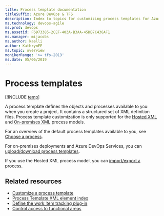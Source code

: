 ```yaml
---
title: Process template documentation
titleSuffix: Azure DevOps & TFS   
description: Index to topics for customizing process templates for Azure DevOps & Team Foundation Server 
ms.technology: devops-agile
ms.prod: devops
ms.assetid: F6973385-2CEF-403A-B3AA-45DB7C436AF1
ms.manager: mijacobs
ms.author: kaelli
author: KathrynEE
ms.topic: overview
monikerRange: '>= tfs-2013'
ms.date: 05/06/2019
---
```


# Process templates  

[!INCLUDE [temp](../../_shared/version-vsts-tfs-all-versions.md)]

A process template defines the objects and processes available to you when you create a project. It contains a structured set of XML definition files. Process template customization is only supported for the [Hosted XML](../../organizations/settings/work/hosted-xml-process-model.md) and [On-premises XML](../on-premises-xml-process-model.md) process models.  

For an overview of the default process templates available to you, see [Choose a process](/azure/devops/boards/work-items/guidance/choose-process?toc=/azure/devops/reference/toc.json&bc=/azure/devops/reference//breadcrumb/toc.json).

For on-premises deployments and Azure DevOps Services, you can [upload/download process templates](../../boards/work-items/guidance/manage-process-templates.md?toc=/azure/devops/reference/toc.json&bc=/azure/devops/reference/breadcrumb/toc.json). 

If you use the Hosted XML process model, you can [import/export a process](../../organizations/settings/work/import-process/import-process.md?toc=/azure/devops/reference/toc.json&bc=/azure/devops/reference/breadcrumb/toc.json).

## Related resources

- [Customize a process template](customize-process.md)
- [Process Template XML element index](process-template-plug-ins-xml-elements-index.md)
- [Define the work item tracking plug-in](define-objects-track-work-items-plug-in.md)
- [Control access to functional areas](control-access-to-functional-areas.md)